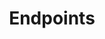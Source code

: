 ---
id: endpoints
title: Endpoints
slug: /cyberconnect-api/endpoints
sidebar_label: Endpoints
sidebar_position: 2
---